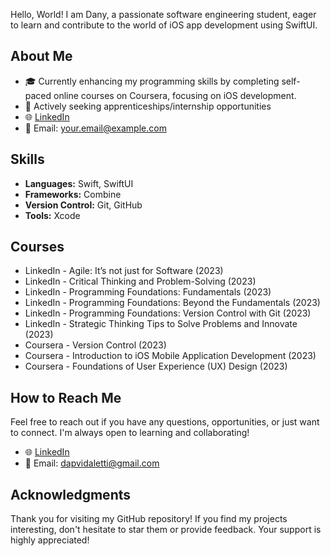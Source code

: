 Hello, World! I am Dany, a passionate software engineering student, eager to learn and contribute to the world of iOS app development using SwiftUI.

## About Me

- 🎓 Currently enhancing my programming skills by completing self-paced online courses on Coursera, focusing on iOS development.
- 💼 Actively seeking apprenticeships/internship opportunities
- 🌐 [LinkedIn](https://www.linkedin.com/in/yourlinkedinprofile/)
- 📧 Email: your.email@example.com

## Skills

- **Languages:** Swift, SwiftUI
- **Frameworks:** Combine
- **Version Control:** Git, GitHub
- **Tools:** Xcode

## Courses 

- LinkedIn - Agile: It’s not just for Software (2023)
- LinkedIn - Critical Thinking and Problem-Solving (2023)
- LinkedIn - Programming Foundations: Fundamentals (2023)
- LinkedIn - Programming Foundations: Beyond the Fundamentals (2023)
- LinkedIn - Programming Foundations: Version Control with Git (2023)
- LinkedIn - Strategic Thinking Tips to Solve Problems and Innovate (2023)
- Coursera - Version Control (2023)
- Coursera - Introduction to iOS Mobile Application Development (2023)
- Coursera - Foundations of User Experience (UX) Design (2023)

## How to Reach Me

Feel free to reach out if you have any questions, opportunities, or just want to connect. I'm always open to learning and collaborating!

- 🌐 [LinkedIn]([https://www.linkedin.com/in/dapvidaletti-/])
- 📧 Email: dapvidaletti@gmail.com

## Acknowledgments

Thank you for visiting my GitHub repository! If you find my projects interesting, don't hesitate to star them or provide feedback. Your support is highly appreciated!



<!---
danyvidaletti/danyvidaletti is a ✨ special ✨ repository because its `README.md` (this file) appears on your GitHub profile.
You can click the Preview link to take a look at your changes.
--->
